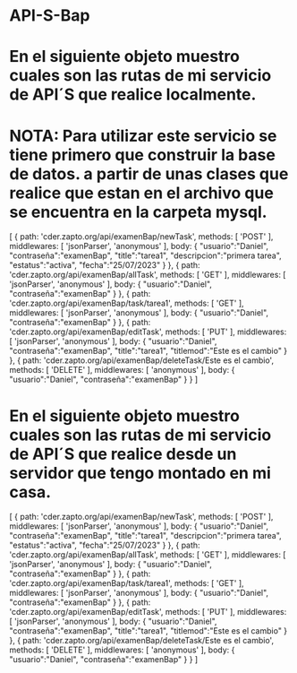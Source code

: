 # API-S-Bap

# En el siguiente objeto muestro cuales son las rutas de mi servicio de API´S que realice localmente.
# NOTA: Para utilizar este servicio se tiene primero que construir la base de datos. a partir de unas clases que realice que estan en el archivo que se encuentra en la carpeta mysql.

[
 {
    path: 'cder.zapto.org/api/examenBap/newTask',
    methods: [ 'POST' ],
    middlewares: [ 'jsonParser', 'anonymous' ],
    body:
    {
      "usuario":"Daniel",
      "contraseña":"examenBap",
      "title":"tarea1",
      "descripcion":"primera tarea",
      "estatus":"activa",
      "fecha":"25/07/2023"
    }
  },
  {
    path: 'cder.zapto.org/api/examenBap/allTask',
    methods: [ 'GET' ],
    middlewares: [ 'jsonParser', 'anonymous' ],
    body:
    {
      "usuario":"Daniel",
      "contraseña":"examenBap"
    }
  },
  {
    path: 'cder.zapto.org/api/examenBap/task/tarea1',
    methods: [ 'GET' ],
    middlewares: [ 'jsonParser', 'anonymous' ],
    body:
    {
      "usuario":"Daniel",
      "contraseña":"examenBap"
    }
  },
  {
    path: 'cder.zapto.org/api/examenBap/editTask',
    methods: [ 'PUT' ],
    middlewares: [ 'jsonParser', 'anonymous' ],
    body:
    {
      "usuario":"Daniel",
      "contraseña":"examenBap",
      "title":"tarea1",
      "titlemod":"Este es el cambio"
    }
  },
  {
    path: 'cder.zapto.org/api/examenBap/deleteTask/Este es el cambio',
    methods: [ 'DELETE' ],
    middlewares: [ 'anonymous' ],
    body:
    {
      "usuario":"Daniel",
      "contraseña":"examenBap"
    }
  }
]
# En el siguiente objeto muestro cuales son las rutas de mi servicio de API´S que realice desde un servidor que tengo montado en mi casa.
[
 {
    path: 'cder.zapto.org/api/examenBap/newTask',
    methods: [ 'POST' ],
    middlewares: [ 'jsonParser', 'anonymous' ],
    body:
    {
      "usuario":"Daniel",
      "contraseña":"examenBap",
      "title":"tarea1",
      "descripcion":"primera tarea",
      "estatus":"activa",
      "fecha":"25/07/2023"
    }
  },
  {
    path: 'cder.zapto.org/api/examenBap/allTask',
    methods: [ 'GET' ],
    middlewares: [ 'jsonParser', 'anonymous' ],
    body:
    {
      "usuario":"Daniel",
      "contraseña":"examenBap"
    }
  },
  {
    path: 'cder.zapto.org/api/examenBap/task/tarea1',
    methods: [ 'GET' ],
    middlewares: [ 'jsonParser', 'anonymous' ],
    body:
    {
      "usuario":"Daniel",
      "contraseña":"examenBap"
    }
  },
  {
    path: 'cder.zapto.org/api/examenBap/editTask',
    methods: [ 'PUT' ],
    middlewares: [ 'jsonParser', 'anonymous' ],
    body:
    {
      "usuario":"Daniel",
      "contraseña":"examenBap",
      "title":"tarea1",
      "titlemod":"Este es el cambio"
    }
  },
  {
    path: 'cder.zapto.org/api/examenBap/deleteTask/Este es el cambio',
    methods: [ 'DELETE' ],
    middlewares: [ 'anonymous' ],
    body:
    {
      "usuario":"Daniel",
      "contraseña":"examenBap"
    }
  }
]
